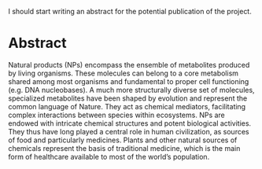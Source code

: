 
I should start writing an abstract for the potential publication of the project.

# Abstract
Natural products (NPs) encompass the ensemble of metabolites produced by living organisms. These molecules can belong to a core metabolism shared among most organisms and fundamental to proper cell functioning (e.g. DNA nucleobases). A much more structurally diverse set of molecules, specialized metabolites have been shaped by evolution and represent the common language of Nature. They act as chemical mediators, facilitating complex interactions between species within ecosystems. NPs are endowed with intricate chemical structures and potent biological activities. They thus have long played a central role in human civilization, as sources of food and particularly medicines. Plants and other natural sources of chemicals represent the basis of traditional medicine, which is the main form of healthcare available to most of the world’s population. 